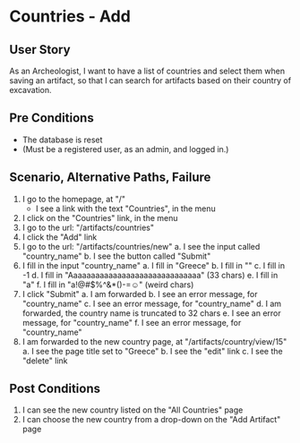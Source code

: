 # Countries - Add

## User Story

As an Archeologist, I want to have a list of countries and select them when saving an artifact, so that I can search for artifacts based on their country of excavation.

## Pre Conditions

- The database is reset
- (Must be a registered user, as an admin, and logged in.)

## Scenario, Alternative Paths, Failure

1. I go to the homepage, at "/"
	- I see a link with the text "Countries", in the menu
2. I click on the "Countries" link, in the menu
3. I go to the url: "/artifacts/countries"
4. I click the "Add" link
5. I go to the url: "/artifacts/countries/new"
	a. I see the input called "country_name"
	b. I see the button called "Submit"
6. I fill in the input "country_name"
	a. I fill in "Greece"
	b. I fill in ""
	c. I fill in -1
  d. I fill in "Aaaaaaaaaaaaaaaaaaaaaaaaaaaaaa" (33 chars)
  e. I fill in "a"
  f. I fill in "a!@#$%^&*()-=☺" (weird chars)
7. I click "Submit"
  a. I am forwarded
  b. I see an error message, for "country_name"
  c. I see an error message, for "country_name"
  d. I am forwarded, the country name is truncated to 32 chars
  e. I see an error message, for "country_name"
  f. I see an error message, for "country_name"
8. I am forwarded to the new country page, at "/artifacts/country/view/15"
  a. I see the page title set to "Greece"
  b. I see the "edit" link
  c. I see the "delete" link

## Post Conditions

1. I can see the new country listed on the "All Countries" page
2. I can choose the new country from a drop-down on the "Add Artifact" page
